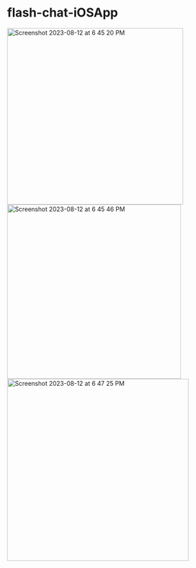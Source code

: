 # flash-chat-iOSApp

<img width="409" alt="Screenshot 2023-08-12 at 6 45 20 PM" src="https://github.com/Hitesh66/flash-chat-iOSApp/assets/62585123/a6815ab6-c80f-4caa-b7ae-d8723c06b140">

<img width="404" alt="Screenshot 2023-08-12 at 6 45 46 PM" src="https://github.com/Hitesh66/flash-chat-iOSApp/assets/62585123/133ff4e1-3680-4f06-bf34-7158af44cdbe">

<img width="422" alt="Screenshot 2023-08-12 at 6 47 25 PM" src="https://github.com/Hitesh66/flash-chat-iOSApp/assets/62585123/eae28665-c0b6-46c8-b99b-1ffdd95130a2">

